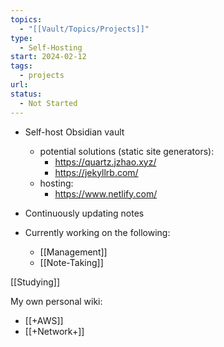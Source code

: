 ```yaml
---
topics:
  - "[[Vault/Topics/Projects]]"
type:
  - Self-Hosting
start: 2024-02-12
tags:
  - projects
url: 
status:
  - Not Started
---
```


- Self-host Obsidian vault
	- potential solutions (static site generators):
		- https://quartz.jzhao.xyz/
		- https://jekyllrb.com/
	- hosting:
		- https://www.netlify.com/


- Continuously updating notes

- Currently working on the following:
	- [[Management]]
	- [[Note-Taking]]



[[Studying]]

My own personal wiki:

- [[+AWS]]
- [[+Network+]]




